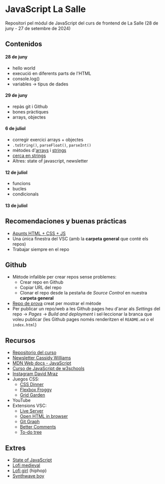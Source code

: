 # JavaScript La Salle

Repositori pel mòdul de JavaScript del curs de frontend de La Salle (28 de juny - 27 de setembre de 2024)

## Contenidos

#### 28 de juny
- hello world
- execució en diferents parts de l'HTML
- console.log()
- variables -> tipus de dades

#### 29 de juny
- repàs git i Github
- bones pràctiques
- arrays, objectes

#### 6 de juliol
- corregir exercici arrays + objectes
- `.toString()`, `parseFloat()`, `parseInt()`
- mètodes d'[arrays](https://www.w3schools.com/js/js_array_methods.asp) i [strings](https://www.w3schools.com/js/js_string_methods.asp)
- [cerca en strings](https://www.w3schools.com/js/js_string_search.asp)
- Altres: state of javascript, newsletter

#### 12 de juliol
- funcions
- bucles
- condicionals

#### 13 de juliol

## Recomendaciones y buenas prácticas

- [Apunts HTML + CSS + JS](http://stratocastero.github.io/javascript_lasalle/apunts.html)
- Una única finestra del VSC (amb la **carpeta general** que conté els repos)
- Trabajar siempre en el repo

## Github

- Mètode infalible per crear repos sense problemes:
    - Crear repo en Github
    - Copiar URL del repo
    - Clonar el repo desde la pestaña de *Source Control* en nuestra **carpeta general**
- [Repo de prova](https://github.com/StratocasterO/prueba_salle) creat per mostrar el mètode
- Per publicar un repo/web a les Github pages heu d'anar als *Settings* del repo -> *Pages* -> *Build and deployment* i sel·leccionar la branca que voleu publicar (les Github pages només renderitzen el `README.md` o el `index.html`)

## Recursos

- [Repositorio del curso](https://github.com/StratocasterO/javascript_lasalle)
- [Newsletter Cassidy Williams](https://cassidoo.co/newsletter/)
- [MDN Web docs - JavaScript](https://developer.mozilla.org/en-US/docs/Web/JavaScript)
- [Curso de JavaScript de w3schools](https://www.w3schools.com/js/)
- [Instagram David Mraz](https://www.instagram.com/davidm_ai/)
- Juegos CSS:
    - [CSS Dinner](https://flukeout.github.io/)
    - [Flexbox Froggy](https://flexboxfroggy.com/#es)
    - [Grid Garden](https://cssgridgarden.com/)
- YouTube
- Extensions VSC:
    - [Live Server](https://marketplace.visualstudio.com/items?itemName=ritwickdey.LiveServer)
    - [Open HTML in browser](https://marketplace.visualstudio.com/items?itemName=peakchen90.open-html-in-browser)
    - [Git Graph](https://marketplace.visualstudio.com/items?itemName=mhutchie.git-graph)
    - [Better Comments](https://marketplace.visualstudio.com/items?itemName=aaron-bond.better-comments)
    - [To-do tree](https://marketplace.visualstudio.com/items?itemName=Gruntfuggly.todo-tree)

## Extres

- [State of JavaScript](https://2023.stateofjs.com/)
- [Lofi medieval](https://www.youtube.com/watch?v=_uMuuHk_KkQ&ab_channel=LofiGirl)
- [Lofi girl](https://www.youtube.com/watch?v=jfKfPfyJRdk) (hiphop)
- [Synthwave boy](https://www.youtube.com/watch?v=4xDzrJKXOOY)